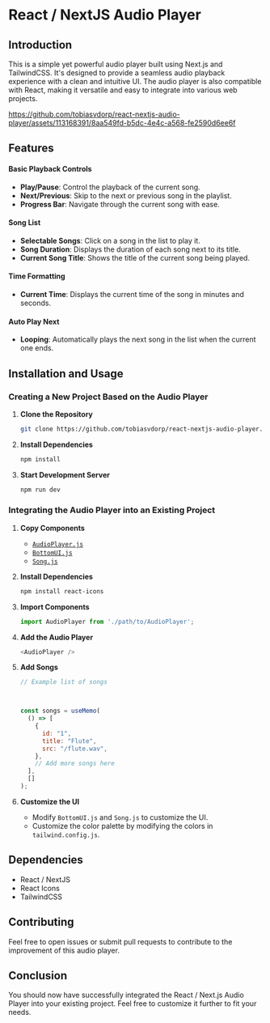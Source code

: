 # React / NextJS Audio Player

## Introduction

This is a simple yet powerful audio player built using Next.js and TailwindCSS. It's designed to provide a seamless audio playback experience with a clean and intuitive UI. The audio player is also compatible with React, making it versatile and easy to integrate into various web projects.

https://github.com/tobiasvdorp/react-nextjs-audio-player/assets/113168391/8aa549fd-b5dc-4e4c-a568-fe2590d6ee6f


## Features

#### Basic Playback Controls
- **Play/Pause**: Control the playback of the current song.
- **Next/Previous**: Skip to the next or previous song in the playlist.
- **Progress Bar**: Navigate through the current song with ease.

#### Song List
- **Selectable Songs**: Click on a song in the list to play it.
- **Song Duration**: Displays the duration of each song next to its title.
- **Current Song Title**: Shows the title of the current song being played.

#### Time Formatting
- **Current Time**: Displays the current time of the song in minutes and seconds.

#### Auto Play Next
- **Looping**: Automatically plays the next song in the list when the current one ends.

## Installation and Usage

### Creating a New Project Based on the Audio Player


1. **Clone the Repository**
    ```bash
    git clone https://github.com/tobiasvdorp/react-nextjs-audio-player.git
    ```
2. **Install Dependencies**
    ```bash
    npm install
    ```
3. **Start Development Server**
    ```bash
    npm run dev
    ```

### Integrating the Audio Player into an Existing Project

1. **Copy Components**
    - [`AudioPlayer.js`](https://github.com/tobiasvdorp/react-nextjs-audio-player/blob/main/src/components/AudioPlayer.js)
    - [`BottomUI.js`](https://github.com/tobiasvdorp/react-nextjs-audio-player/blob/main/src/components/BottomUI.js)
    - [`Song.js`](https://github.com/tobiasvdorp/react-nextjs-audio-player/blob/main/src/components/Song.js)

2. **Install Dependencies**
    ```bash
    npm install react-icons
    ```

3. **Import Components**
    ```javascript
    import AudioPlayer from './path/to/AudioPlayer';
    ```

4. **Add the Audio Player**
    ```javascript
    <AudioPlayer />
    ```

5. **Add Songs**
    ```javascript
    // Example list of songs



    const songs = useMemo(
      () => [
        {
          id: "1",
          title: "Flute",
          src: "/flute.wav",
        },
        // Add more songs here
      ],
      []
    );
    ```

6. **Customize the UI**
    - Modify `BottomUI.js` and `Song.js` to customize the UI.
    - Customize the color palette by modifying the colors in `tailwind.config.js`.

## Dependencies

- React / NextJS
- React Icons
- TailwindCSS

## Contributing

Feel free to open issues or submit pull requests to contribute to the improvement of this audio player.

## Conclusion

You should now have successfully integrated the React / Next.js Audio Player into your existing project. Feel free to customize it further to fit your needs.
